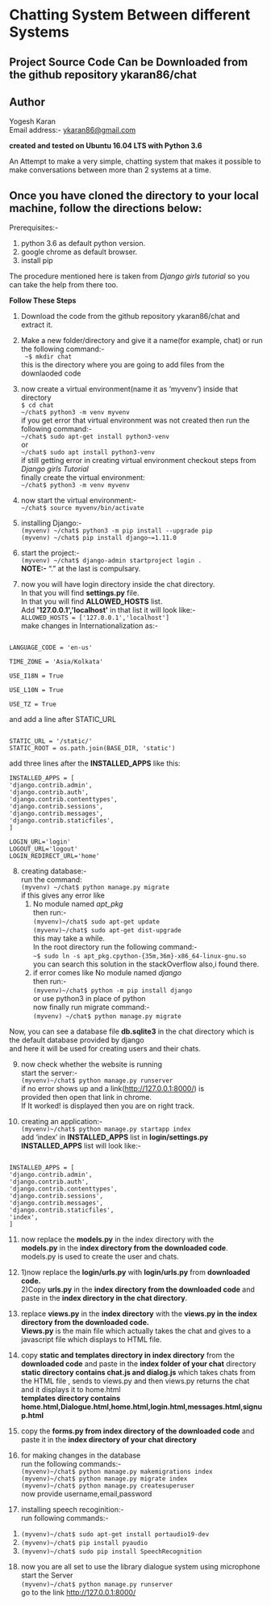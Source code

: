 Chatting System Between different Systems
===

Project Source Code Can be Downloaded from the github repository ykaran86/chat
---

Author
---

Yogesh Karan  
Email address:- ykaran86@gmail.com


**created and tested on Ubuntu 16.04 LTS with Python 3.6**

An Attempt to make a very simple, chatting system that makes it possible to make conversations between more than 2 systems at a time.

Once you have cloned the directory to your local machine, follow the directions below:
---
Prerequisites:-  
1. python 3.6 as default python version.  
2. google chrome as default browser.  
3. install pip  

The procedure mentioned here is taken from *Django girls tutorial* so you can take the help from
there too.

**Follow These Steps**

1. Download the code from the github repository ykaran86/chat and extract it.

2. Make a new folder/directory and give it a name(for example, chat) or run the following
command:-  
	` ~$ mkdir chat`  
this is the directory where you are going to add files from the downlaoded code

3. now create a virtual environment(name it as ‘myvenv’) inside that directory  
	` $ cd chat `  
	` ~/chat$ python3 -m venv myvenv `  
if you get error that virtual environment was not created then run the following command:-  
	` ~/chat$ sudo apt-get install python3-venv `  
	 		or  
	` ~/chat$ sudo apt install python3-venv `  
if still getting error in creating virtual environment checkout steps from *Django girls Tutorial*  
finally create the virtual environment:  
	` ~/chat$ python3 -m venv myvenv `

4. now start the virtual environment:-  
	` ~/chat$ source myvenv/bin/activate `

5. installing Django:-  
	` (myvenv) ~/chat$ python3 -m pip install --upgrade pip `  
	` (myvenv) ~/chat$ pip install django~=1.11.0 `

6. start the project:-  
	` (myvenv) ~/chat$ django-admin startproject login . `  
	**NOTE:-** “.” at the last is compulsary.

7. now you will have login directory inside the chat
directory.  
In that you will find **settings.py** file.  
In that you will find **ALLOWED_HOSTS** list.  
Add **'127.0.0.1','localhost'** in that list it will look like:-  
` ALLOWED_HOSTS = ['127.0.0.1','localhost'] `  
make changes in Internationalization as:-  
```

LANGUAGE_CODE = 'en-us'

TIME_ZONE = 'Asia/Kolkata'

USE_I18N = True

USE_L10N = True

USE_TZ = True

```  
and add a line after STATIC_URL  
```

STATIC_URL = '/static/'  
STATIC_ROOT = os.path.join(BASE_DIR, 'static')

```
add three lines after the **INSTALLED_APPS** like this:  
```
INSTALLED_APPS = [
'django.contrib.admin',
'django.contrib.auth',
'django.contrib.contenttypes',
'django.contrib.sessions',
'django.contrib.messages',
'django.contrib.staticfiles',
]

LOGIN_URL='login'  
LOGOUT_URL='logout'  
LOGIN_REDIRECT_URL='home'

```

8. creating database:-  
run the command:  
	` (myvenv) ~/chat$ python manage.py migrate `  
if this gives any error like  
    1) No module named *apt_pkg*  
    then run:-  
	` (myvenv)~/chat$ sudo apt-get update `  
	` (myvenv)~/chat$ sudo apt-get dist-upgrade `  
    this may take a while.  
    In the root directory run the following command:-  
	` ~$ sudo ln -s apt_pkg.cpython-{35m,36m}-x86_64-linux-gnu.so `  
    you can search this solution in the stackOverflow also,i found there.  
    2) if error comes like No module named *django*  
    then run:-  
	` (myvenv)~/chat$ python -m pip install django `  
		 or use python3 in place of python  
    now finally run migrate command:-  
	` (myvenv) ~/chat$ python manage.py migrate `

Now, you can see a database file **db.sqlite3** in the chat directory which is the default database provided by django  
and here it will be used for creating users and their chats.
 
9. now check whether the website is running  
start the server:-  
	` (myvenv)~/chat$ python manage.py runserver `  
if no error shows up and a link(http://127.0.0.1:8000/) is  
provided then open that link in chrome.  
If It worked! is displayed then you are on right track.  

10. creating an application:-  
	` (myvenv)~/chat$ python manage.py startapp index `  
add ‘index’ in **INSTALLED_APPS** list in **login/settings.py**  
**INSTALLED_APPS** list will look like:-
```

INSTALLED_APPS = [
'django.contrib.admin',
'django.contrib.auth',
'django.contrib.contenttypes',
'django.contrib.sessions',
'django.contrib.messages',
'django.contrib.staticfiles',
'index',
]

```

11. now replace the **models.py** in the index directory with the  
**models.py** in the **index directory from the downloaded code**.  
models.py is used to create the user and chats.

12. 1)now replace the **login/urls.py** with **login/urls.py** from
**downloaded code.**  
2)Copy **urls.py** in the **index directory from the downloaded code**
and paste in the **index directory in the chat directory**.

13. replace **views.py** in the **index directory** with the **views.py in**
**the index directory from the downloaded code.**  
**Views.py** is the main file which actually takes the chat
and gives to a javascript file which displays to HTML
file.

14. copy **static and templates directory in index directory** from
the **downloaded code** and paste in the **index folder of your chat**
directory  
**static directory contains chat.js and dialog.js** which takes chats from the
HTML file , sends to views.py and then views.py returns the chat
and it displays it to home.html  
**templates directory contains home.html,Dialogue.html,home.html,login.html,messages.html,signup.html**

15. copy the **forms.py from index directory of the downloaded code** and paste it in the **index directory of your chat directory**

16. for making changes in the database  
run the following commands:-  
	` (myvenv)~/chat$ python manage.py makemigrations index `  
	` (myvenv)~/chat$ python manage.py migrate index `  
	` (myvenv)~/chat$ python manage.py createsuperuser `  
now provide username,email,password

17. installing speech recoginition:-  
run following commands:-  
1) ` (myvenv)~/chat$ sudo apt-get install portaudio19-dev `  
2) ` (myvenv)~/chat$ pip install pyaudio `  
3) ` (myvenv)~/chat$ sudo pip install SpeechRecognition `

18. now you are all set to use the library dialogue system using
microphone  
start the Server  
	` (myvenv)~/chat$ python manage.py runserver `  	
go to the link http://127.0.0.1:8000/
